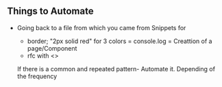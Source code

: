 ## Things to Automate
- Going back to a file from which you came from
  Snippets for
  - border; "2px solid red" for 3 colors
  = console.log
  = Creattion of a page/Component
  - rfc with <>

  If there is a common and repeated pattern- Automate it. Depending of the frequency